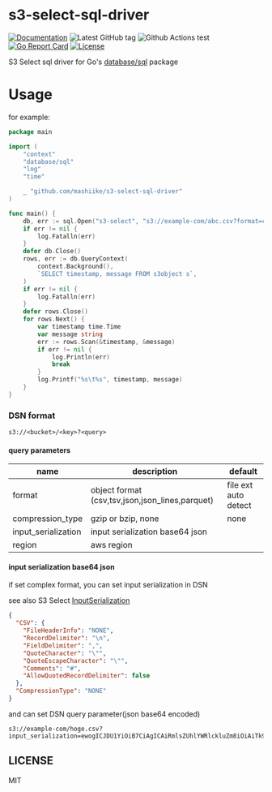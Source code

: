 # s3-select-sql-driver

[![Documentation](https://godoc.org/github.com/mashiike/s3-select-sql-driver?status.svg)](https://godoc.org/github.com/mashiike/s3-select-sql-driver)
![Latest GitHub tag](https://img.shields.io/github/tag/mashiike/s3-select-sql-driver.svg)
![Github Actions test](https://github.com/mashiike/s3-select-sql-driver/workflows/Test/badge.svg?branch=main)
[![Go Report Card](https://goreportcard.com/badge/mashiike/s3-select-sql-driver)](https://goreportcard.com/report/mashiike/s3-select-sql-driver)
[![License](https://img.shields.io/badge/license-MIT-blue.svg)](https://github.com/mashiike/s3-select-sql-driver/blob/master/LICENSE)

S3 Select sql driver for Go's [database/sql](https://pkg.go.dev/database/sql) package

# Usage 

for example:

```go 
package main

import (
	"context"
	"database/sql"
	"log"
	"time"

	_ "github.com/mashiike/s3-select-sql-driver"
)

func main() {
	db, err := sql.Open("s3-select", "s3://example-com/abc.csv?format=csv")
	if err != nil {
		log.Fatalln(err)
	}
	defer db.Close()
	rows, err := db.QueryContext(
		context.Background(),
		`SELECT timestamp, message FROM s3object s`,
	)
	if err != nil {
		log.Fatalln(err)
	}
	defer rows.Close()
	for rows.Next() {
		var timestamp time.Time
		var message string
		err := rows.Scan(&timestamp, &message)
		if err != nil {
			log.Println(err)
			break
		}
		log.Printf("%s\t%s", timestamp, message)
	}
}
```

### DSN format

```
s3://<bucket>/<key>?<query>
```

#### query parameters

|name|description|default|
|---|---|---|
|format|object format (csv,tsv,json,json_lines,parquet)|file ext auto detect |
|compression_type|gzip or bzip, none|none|
|input_serialization|input serialization base64 json|<nil>|
|region|aws region|<nil>|

#### input serialization base64 json 

if set complex format, you can set input serialization in DSN

see also S3 Select [InputSerialization](https://docs.aws.amazon.com/AmazonS3/latest/API/RESTObjectSELECTContent.html#RESTObjectSELECTContent-InputSerialization)

```json
{
  "CSV": {
    "FileHeaderInfo": "NONE",
    "RecordDelimiter": "\n",
    "FieldDelimiter": ",",
    "QuoteCharacter": "\"",
    "QuoteEscapeCharacter": "\"",
    "Comments": "#",
    "AllowQuotedRecordDelimiter": false
  },
  "CompressionType": "NONE"
}
```

and can set DSN query parameter(json base64 encoded)

```
s3://example-com/hoge.csv?input_serialization=ewogICJDU1YiOiB7CiAgICAiRmlsZUhlYWRlckluZm8iOiAiTk9ORSIsCiAgICAiUmVjb3JkRGVsaW1pdGVyIjogIlxuIiwKICAgICJGaWVsZERlbGltaXRlciI6ICIsIiwKICAgICJRdW90ZUNoYXJhY3RlciI6ICJcIiIsCiAgICAiUXVvdGVFc2NhcGVDaGFyYWN0ZXIiOiAiXCIiLAogICAgIkNvbW1lbnRzIjogIiMiLAogICAgIkFsbG93UXVvdGVkUmVjb3JkRGVsaW1pdGVyIjogZmFsc2UKICB9LAogICJDb21wcmVzc2lvblR5cGUiOiAiTk9ORSIKfQo
```


## LICENSE

MIT


